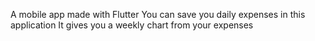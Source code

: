 A mobile app made with Flutter
You can save you daily expenses in this application
It gives you a weekly chart from your expenses
